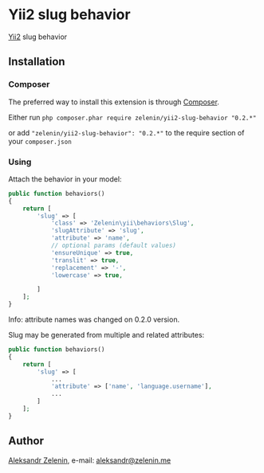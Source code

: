 # Yii2 slug behavior

[Yii2](http://www.yiiframework.com) slug behavior

## Installation

### Composer

The preferred way to install this extension is through [Composer](http://getcomposer.org/).

Either run ```php composer.phar require zelenin/yii2-slug-behavior "0.2.*"```

or add ```"zelenin/yii2-slug-behavior": "0.2.*"``` to the require section of your ```composer.json```

### Using

Attach the behavior in your model:

```php
public function behaviors()
{
    return [
        'slug' => [
            'class' => 'Zelenin\yii\behaviors\Slug',
            'slugAttribute' => 'slug',
            'attribute' => 'name',
            // optional params (default values)
            'ensureUnique' => true,
            'translit' => true,
            'replacement' => '-',
            'lowercase' => true,

        ]
    ];
}
```

Info: attribute names was changed on 0.2.0 version.

Slug may be generated from multiple and related attributes:

```php
public function behaviors()
{
    return [
        'slug' => [
            ...
            'attribute' => ['name', 'language.username'],
            ...
        ]
    ];
}
```

## Author

[Aleksandr Zelenin](https://github.com/zelenin/), e-mail: [aleksandr@zelenin.me](mailto:aleksandr@zelenin.me)
